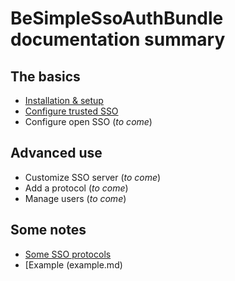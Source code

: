BeSimpleSsoAuthBundle documentation summary
===========================================


The basics
----------

-   [Installation & setup](install.md)
-   [Configure trusted SSO](trusted.md)
-   Configure open SSO (*to come*)


Advanced use
------------

-   Customize SSO server (*to come*)
-   Add a protocol (*to come*)
-   Manage users (*to come*)


Some notes
----------

-   [Some SSO protocols](protocols.md)
-   [Example (example.md)
